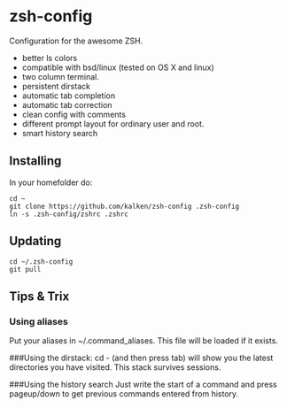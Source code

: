 # zsh-config

Configuration for the awesome ZSH.


* better ls colors
* compatible with bsd/linux (tested on OS X and linux)
* two column terminal.
* persistent dirstack
* automatic tab completion
* automatic tab correction
* clean config with comments
* different prompt layout for ordinary user and root.
* smart history search

## Installing
In your homefolder do:

    cd ~
    git clone https://github.com/kalken/zsh-config .zsh-config
    ln -s .zsh-config/zshrc .zshrc

## Updating

    cd ~/.zsh-config
    git pull

## Tips & Trix

### Using aliases
Put your aliases in ~/.command_aliases. This file will be loaded if it exists.

###Using the dirstack:
cd - (and then press tab) will show you the latest directories you have visited. This stack survives sessions.

###Using the history search
Just write the start of a command and press pageup/down to get previous commands entered from history.
